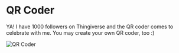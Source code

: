 # QR Coder

YA! I have 1000 followers on Thingiverse and the QR coder comes to celebrate with me. You may create your own QR coder, too :)

![QR Coder](https://thingiverse-production-new.s3.amazonaws.com/renders/6d/67/3c/4e/7a/5e26240d3060ec790d8da010d1143606_preview_featured.jpg)
